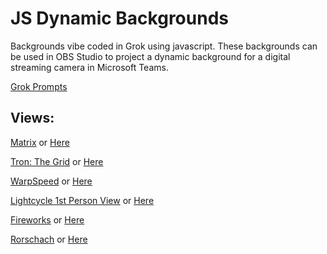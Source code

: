 # JS Dynamic Backgrounds

Backgrounds vibe coded in Grok using javascript. These backgrounds can be used in OBS Studio to project a dynamic background for a digital streaming camera in Microsoft Teams.

[Grok Prompts](https://grok.com/share/bGVnYWN5_54157300-b793-434c-8d6a-a48e22f6237d)

## Views:

[Matrix](https://backstor.z20.web.core.windows.net/) or [Here](https://vibeback.z13.web.core.windows.net/matrix.html)

[Tron: The Grid](https://backstor.z20.web.core.windows.net/thegridv1.html) or [Here](https://vibeback.z13.web.core.windows.net/thegridv1.html)

[WarpSpeed](https://backstor.z20.web.core.windows.net/warp.html) or [Here](https://vibeback.z13.web.core.windows.net/warp.html)

[Lightcycle 1st Person View](https://backstor.z20.web.core.windows.net/lightcycleview.html) or [Here](https://vibeback.z13.web.core.windows.net/lightcycleview.html)

[Fireworks](https://backstor.z20.web.core.windows.net/fireworks.html) or [Here](https://vibeback.z13.web.core.windows.net/fireworks.html)

[Rorschach](https://backstor.z20.web.core.windows.net/rorschach.html) or [Here](https://vibeback.z13.web.core.windows.net/rorschach.html)
